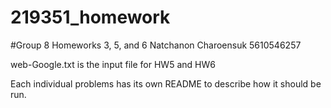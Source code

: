 # 219351_homework
#Group 8 Homeworks 3, 5, and 6
Natchanon Charoensuk 5610546257

web-Google.txt is the input file for HW5 and HW6

Each individual problems has its own README to describe how it should be run.
